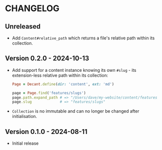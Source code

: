 # CHANGELOG

## Unreleased

- Add `Content#relative_path` which returns a file's relative path within its collection.

## Version 0.2.0 - 2024-10-13

- Add support for a content instance knowing its own `#slug` - its extension-less relative path within its collection:

  ```ruby
  Page = Decant.define(dir: 'content', ext: 'md')

  page = Page.find('features/slugs')
  page.path.expand_path # => "/Users/dave/my-website/content/features/slugs.md"
  page.slug             # => "features/slugs"
  ```
- `Collection` is no immutable and can no longer be changed after initialisation.

## Version 0.1.0 - 2024-08-11

- Initial release
